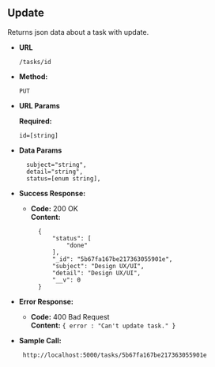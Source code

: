 **Update**
----
  Returns json data about a task with update.

* **URL**
    ```
    /tasks/id
    ```

* **Method:**

  `PUT`
  
*  **URL Params**

   **Required:**
 
   `id=[string]`

* **Data Params**

  ```
    subject="string",
    detail="string",
    status=[enum string],
  ```

* **Success Response:**

  * **Code:** 200 OK<br />
    **Content:** 
    ```
      {
          "status": [
              "done"
          ],
          "_id": "5b67fa167be217363055901e",
          "subject": "Design UX/UI",
          "detail": "Design UX/UI",
          "__v": 0
      }
    ```
 
* **Error Response:**

  * **Code:** 400 Bad Request <br />
    **Content:** `{ error : "Can't update task." }`

* **Sample Call:**

  ```
   http://localhost:5000/tasks/5b67fa167be217363055901e
  ```
